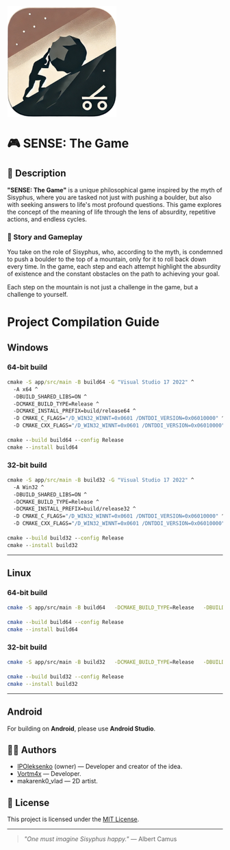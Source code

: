 <img src="app/src/main/assets/icon.bmp" width="256" alt="logo">

# 🎮 SENSE: The Game

## 🧩 Description

**"SENSE: The Game"** is a unique philosophical game inspired by the myth of Sisyphus, where you are tasked not just with pushing a boulder, but also with seeking answers to life's most profound questions. This game explores the concept of the meaning of life through the lens of absurdity, repetitive actions, and endless cycles.

### 🗿 Story and Gameplay

You take on the role of Sisyphus, who, according to the myth, is condemned to push a boulder to the top of a mountain, only for it to roll back down every time. In the game, each step and each attempt highlight the absurdity of existence and the constant obstacles on the path to achieving your goal.

Each step on the mountain is not just a challenge in the game, but a challenge to yourself.

# Project Compilation Guide

## Windows

### 64-bit build

``` bat
cmake -S app/src/main -B build64 -G "Visual Studio 17 2022" ^
  -A x64 ^
  -DBUILD_SHARED_LIBS=ON ^
  -DCMAKE_BUILD_TYPE=Release ^
  -DCMAKE_INSTALL_PREFIX=build/release64 ^
  -D CMAKE_C_FLAGS="/D_WIN32_WINNT=0x0601 /DNTDDI_VERSION=0x06010000" ^
  -D CMAKE_CXX_FLAGS="/D_WIN32_WINNT=0x0601 /DNTDDI_VERSION=0x06010000"

cmake --build build64 --config Release
cmake --install build64
```

### 32-bit build

``` bat
cmake -S app/src/main -B build32 -G "Visual Studio 17 2022" ^
  -A Win32 ^
  -DBUILD_SHARED_LIBS=ON ^
  -DCMAKE_BUILD_TYPE=Release ^
  -DCMAKE_INSTALL_PREFIX=build/release32 ^
  -D CMAKE_C_FLAGS="/D_WIN32_WINNT=0x0601 /DNTDDI_VERSION=0x06010000" ^
  -D CMAKE_CXX_FLAGS="/D_WIN32_WINNT=0x0601 /DNTDDI_VERSION=0x06010000"

cmake --build build32 --config Release
cmake --install build32
```

------------------------------------------------------------------------

## Linux

### 64-bit build

``` bash
cmake -S app/src/main -B build64   -DCMAKE_BUILD_TYPE=Release   -DBUILD_SHARED_LIBS=ON   -DCMAKE_INSTALL_PREFIX="/home/release64"   -DCMAKE_C_FLAGS="-m64"   -DCMAKE_CXX_FLAGS="-m64"

cmake --build build64 --config Release
cmake --install build64
```

### 32-bit build

``` bash
cmake -S app/src/main -B build32   -DCMAKE_BUILD_TYPE=Release   -DBUILD_SHARED_LIBS=ON   -DCMAKE_INSTALL_PREFIX="/home/release32"   -DCMAKE_C_FLAGS="-m32"   -DCMAKE_CXX_FLAGS="-m32"

cmake --build build32 --config Release
cmake --install build32
```

------------------------------------------------------------------------

## Android

For building on **Android**, please use **Android Studio**.

## 🧑‍💻 Authors

- [IPOleksenko](https://github.com/IPOleksenko) (owner) — Developer and creator of the idea.
- [Vortm4x](https://github.com/Vortm4x) — Developer.
- makarenk0_vlad — 2D artist.

## 📜 License

This project is licensed under the [MIT License][license].

[license]: ./LICENSE

---

> _"One must imagine Sisyphus happy."_ — Albert Camus
